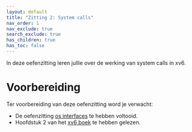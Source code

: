 ```yaml
---
layout: default
title: "Zitting 2: System calls"
nav_order: 1
nav_exclude: true
search_exclude: true
has_children: true
has_toc: false
---
```


In deze oefenzitting leren jullie over de werking van system calls in xv6.

# Voorbereiding

Ter voorbereiding van deze oefenzitting word je verwacht:

* De oefenzitting [os interfaces](../os-interfaces) te hebben voltooid.
* Hoofdstuk 2 van het [xv6 boek](https://github.com/besturingssystemen/xv6-riscv-book/releases/latest/download/book.pdf) te hebben gelezen.
